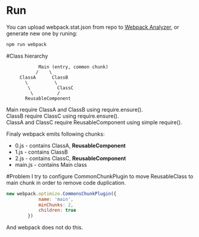 # Run

You can upload webpack.stat.json from repo to <a href="https://webpack.github.io/analyse">Webpack Analyzer</a>,
or generate new one by runing:

```bash
npm run webpack
```
#Class hierarchy
```
            Main (entry, common chunk)
           /    \
     ClassA      ClassB
       \          \
        \          ClassC
         \         /
       ReusableComponent
```
Main require ClassA and ClassB using require.ensure().<br>
ClassB require ClassC using require.ensure().<br>
ClassA and ClassC require ReusableComponent using simple require().
<p>
Finaly webpack emits following chunks:
<ul>
<li>0.js - contains ClassA, <b>ReusableComponent</b></li>
<li>1.js - contains ClassB</li>
<li>2.js - contains ClassC, <b>ReusableComponent</b></li>
<li>main.js - contains Main class</b></li>
</ul>

#Problem
I try to configure CommonChunkPlugin to move ReusableClass to main chunk in order to remove code duplication.
```javascript
new webpack.optimize.CommonsChunkPlugin({
            name: 'main',
            minChunks: 2,
            children: true
        })
```
And webpack does not do this.